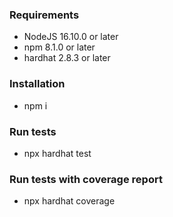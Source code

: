 ### Requirements
* NodeJS 16.10.0 or later
* npm 8.1.0 or later
* hardhat 2.8.3 or later
### Installation
* npm i
### Run tests
* npx hardhat test
### Run tests with coverage report
* npx hardhat coverage
